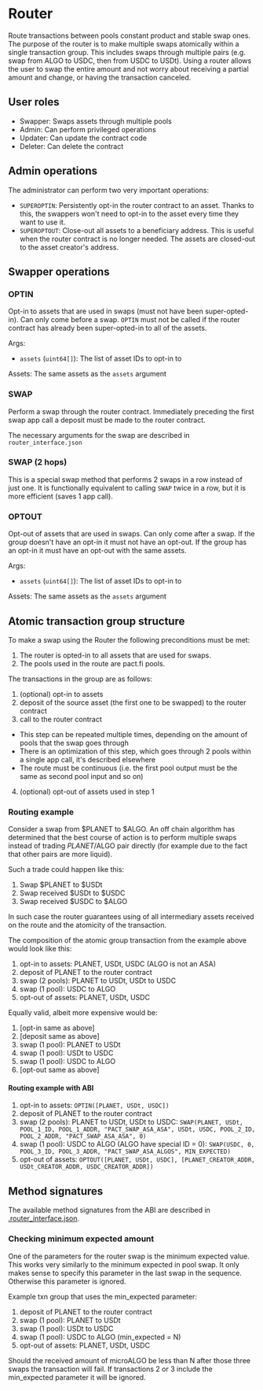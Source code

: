 # Router

Route transactions between pools constant product and stable swap ones.
The purpose of the router is to make multiple swaps atomically within a single transaction group.
This includes swaps through multiple pairs (e.g. swap from ALGO to USDC, then from USDC to USDt).
Using a router allows the user to swap the entire amount and not worry about receiving a partial amount and change, or having the transaction canceled.

## User roles

- Swapper: Swaps assets through multiple pools
- Admin: Can perform privileged operations
- Updater: Can update the contract code
- Deleter: Can delete the contract

## Admin operations

The administrator can perform two very important operations:

- `SUPEROPTIN`: Persistently opt-in the router contract to an asset. Thanks to this, the swappers won't need to opt-in to the asset every time they want to use it.
- `SUPEROPTOUT`: Close-out all assets to a beneficiary address. This is useful when the router contract is no longer needed. The assets are closed-out to the asset creator's address.

## Swapper operations

### OPTIN

Opt-in to assets that are used in swaps (must not have been super-opted-in). Can only come before a swap.
`OPTIN` must not be called if the router contract has already been super-opted-in to all of the assets.

Args:

- `assets` (`uint64[]`): The list of asset IDs to opt-in to

Assets:
The same assets as the `assets` argument

### SWAP

Perform a swap through the router contract.
Immediately preceding the first swap app call a deposit must be made to the router contract.

The necessary arguments for the swap are described in `router_interface.json`

### SWAP (2 hops)

This is a special swap method that performs 2 swaps in a row instead of just one.
It is functionally equivalent to calling `SWAP` twice in a row, but it is more efficient (saves 1 app call).

### OPTOUT

Opt-out of assets that are used in swaps. Can only come after a swap.
If the group doesn't have an opt-in it must not have an opt-out.
If the group has an opt-in it must have an opt-out with the same assets.

Args:

- `assets` (`uint64[]`): The list of asset IDs to opt-in to

Assets:
The same assets as the `assets` argument

## Atomic transaction group structure

To make a swap using the Router the following preconditions must be met:

1. The router is opted-in to all assets that are used for swaps.
2. The pools used in the route are pact.fi pools.

The transactions in the group are as follows:

1. (optional) opt-in to assets
2. deposit of the source asset (the first one to be swapped) to the router contract
3. call to the router contract

- This step can be repeated multiple times, depending on the amount of pools that the swap goes through
- There is an optimization of this step, which goes through 2 pools within a single app call, it's described elsewhere
- The route must be continuous (i.e. the first pool output must be the same as second pool input and so on)

4. (optional) opt-out of assets used in step 1

### Routing example

Consider a swap from $PLANET to $ALGO.
An off chain algorithm has determined that the best course of action is to perform multiple swaps instead of trading $PLANET/$ALGO pair directly (for example due to the fact that other pairs are more liquid).

Such a trade could happen like this:

1. Swap $PLANET to $USDt
2. Swap received $USDt to $USDC
3. Swap received $USDC to $ALGO

In such case the router guarantees using of all intermediary assets received on the route and the atomicity of the transaction.

The composition of the atomic group transaction from the example above would look like this:

1. opt-in to assets: PLANET, USDt, USDC (ALGO is not an ASA)
2. deposit of PLANET to the router contract
3. swap (2 pools): PLANET to USDt, USDt to USDC
4. swap (1 pool): USDC to ALGO
5. opt-out of assets: PLANET, USDt, USDC

Equally valid, albeit more expensive would be:

1. [opt-in same as above]
2. [deposit same as above]
3. swap (1 pool): PLANET to USDt
4. swap (1 pool): USDt to USDC
5. swap (1 pool): USDC to ALGO
6. [opt-out same as above]

#### Routing example with ABI

1. opt-in to assets: `OPTIN([PLANET, USDt, USDC])`
2. deposit of PLANET to the router contract
3. swap (2 pools): PLANET to USDt, USDt to USDC:
   `SWAP(PLANET, USDt, POOL_1_ID, POOL_1_ADDR, "PACT_SWAP_ASA_ASA", USDt, USDC, POOL_2_ID, POOL_2_ADDR, "PACT_SWAP_ASA_ASA", 0)`
4. swap (1 pool): USDC to ALGO (ALGO have special ID = 0):
   `SWAP(USDC, 0, POOL_3_ID, POOL_3_ADDR, "PACT_SWAP_ASA_ALGOS", MIN_EXPECTED)`
5. opt-out of assets:
   `OPTOUT([PLANET, USDt, USDC], [PLANET_CREATOR_ADDR, USDt_CREATOR_ADDR, USDC_CREATOR_ADDR])`

## Method signatures

The available method signatures from the ABI are described in [.router_interface.json](./router_interface.json).

### Checking minimum expected amount

One of the parameters for the router swap is the minimum expected value. This works very similarly to the minimum expected in pool swap.
It only makes sense to specify this parameter in the last swap in the sequence. Otherwise this parameter is ignored.

Example txn group that uses the min_expected parameter:

1. deposit of PLANET to the router contract
2. swap (1 pool): PLANET to USDt
3. swap (1 pool): USDt to USDC
4. swap (1 pool): USDC to ALGO (min_expected = N)
5. opt-out of assets: PLANET, USDt, USDC

Should the received amount of microALGO be less than N after those three swaps the transaction will fail. If transactions 2 or 3 include the min_expected parameter it will be ignored.
